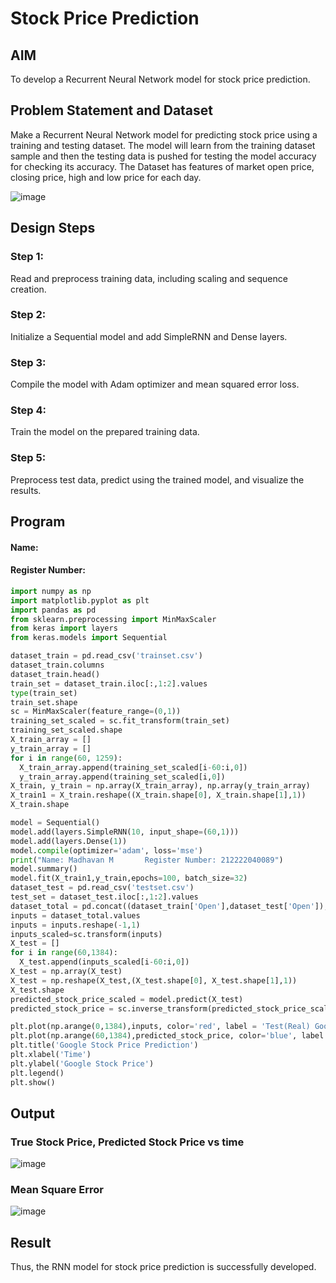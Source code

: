# Stock Price Prediction

## AIM

To develop a Recurrent Neural Network model for stock price prediction.

## Problem Statement and Dataset

Make a Recurrent Neural Network model for predicting stock price using a training and testing dataset. The model will learn from the training dataset sample and then the testing data is pushed for testing the model accuracy for checking its accuracy. The Dataset has features of market open price, closing price, high and low price for each day.

![image](https://github.com/Madhav005/rnn-stock-price-prediction/assets/110885274/26b5c615-c7a0-46fe-82a4-1d81f6586bb3)

## Design Steps

### Step 1:

Read and preprocess training data, including scaling and sequence creation.

### Step 2:

Initialize a Sequential model and add SimpleRNN and Dense layers.

### Step 3:

Compile the model with Adam optimizer and mean squared error loss.

### Step 4:

Train the model on the prepared training data.

### Step 5:

Preprocess test data, predict using the trained model, and visualize the results.

## Program
#### Name:
#### Register Number:

```python
import numpy as np
import matplotlib.pyplot as plt
import pandas as pd
from sklearn.preprocessing import MinMaxScaler
from keras import layers
from keras.models import Sequential

dataset_train = pd.read_csv('trainset.csv')
dataset_train.columns
dataset_train.head()
train_set = dataset_train.iloc[:,1:2].values
type(train_set)
train_set.shape
sc = MinMaxScaler(feature_range=(0,1))
training_set_scaled = sc.fit_transform(train_set)
training_set_scaled.shape
X_train_array = []
y_train_array = []
for i in range(60, 1259):
  X_train_array.append(training_set_scaled[i-60:i,0])
  y_train_array.append(training_set_scaled[i,0])
X_train, y_train = np.array(X_train_array), np.array(y_train_array)
X_train1 = X_train.reshape((X_train.shape[0], X_train.shape[1],1))
X_train.shape

model = Sequential()
model.add(layers.SimpleRNN(10, input_shape=(60,1)))
model.add(layers.Dense(1))
model.compile(optimizer='adam', loss='mse')
print("Name: Madhavan M       Register Number: 212222040089")
model.summary()
model.fit(X_train1,y_train,epochs=100, batch_size=32)
dataset_test = pd.read_csv('testset.csv')
test_set = dataset_test.iloc[:,1:2].values
dataset_total = pd.concat((dataset_train['Open'],dataset_test['Open']),axis=0)
inputs = dataset_total.values
inputs = inputs.reshape(-1,1)
inputs_scaled=sc.transform(inputs)
X_test = []
for i in range(60,1384):
  X_test.append(inputs_scaled[i-60:i,0])
X_test = np.array(X_test)
X_test = np.reshape(X_test,(X_test.shape[0], X_test.shape[1],1))
X_test.shape
predicted_stock_price_scaled = model.predict(X_test)
predicted_stock_price = sc.inverse_transform(predicted_stock_price_scaled)

plt.plot(np.arange(0,1384),inputs, color='red', label = 'Test(Real) Google stock price')
plt.plot(np.arange(60,1384),predicted_stock_price, color='blue', label = 'Predicted Google stock price')
plt.title('Google Stock Price Prediction')
plt.xlabel('Time')
plt.ylabel('Google Stock Price')
plt.legend()
plt.show()
```


## Output

### True Stock Price, Predicted Stock Price vs time

![image](https://github.com/Madhav005/rnn-stock-price-prediction/assets/110885274/62222856-a207-4591-b82a-a39e9cb96433)

### Mean Square Error

![image](https://github.com/Madhav005/rnn-stock-price-prediction/assets/110885274/50dce1e9-3f54-4fa5-aed1-f4bbd531e467)

## Result

Thus, the RNN model for stock price prediction is successfully developed.
